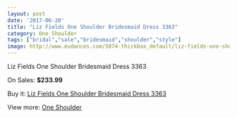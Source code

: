 ```yaml
---
layout: post
date: '2017-06-20'
title: "Liz Fields One Shoulder Bridesmaid Dress 3363"
category: One Shoulder
tags: ["bridal","sale","bridesmaid","shoulder","style"]
image: http://www.eudances.com/5874-thickbox_default/liz-fields-one-shoulder-bridesmaid-dress-3363.jpg
---
```

Liz Fields One Shoulder Bridesmaid Dress 3363

On Sales: **$233.99**
<a href="https://www.eudances.com/en/one-shoulder/2068-liz-fields-one-shoulder-bridesmaid-dress-3363.html"><amp-img layout="responsive" width="600" height="600" src="//www.eudances.com/5874-thickbox_default/liz-fields-one-shoulder-bridesmaid-dress-3363.jpg" alt="Liz Fields One Shoulder Bridesmaid Dress 3363 0" /></a>
<a href="https://www.eudances.com/en/one-shoulder/2068-liz-fields-one-shoulder-bridesmaid-dress-3363.html"><amp-img layout="responsive" width="600" height="600" src="//www.eudances.com/5875-thickbox_default/liz-fields-one-shoulder-bridesmaid-dress-3363.jpg" alt="Liz Fields One Shoulder Bridesmaid Dress 3363 1" /></a>

Buy it: [Liz Fields One Shoulder Bridesmaid Dress 3363](https://www.eudances.com/en/one-shoulder/2068-liz-fields-one-shoulder-bridesmaid-dress-3363.html "Liz Fields One Shoulder Bridesmaid Dress 3363")

View more: [One Shoulder](https://www.eudances.com/en/23-one-shoulder "One Shoulder")